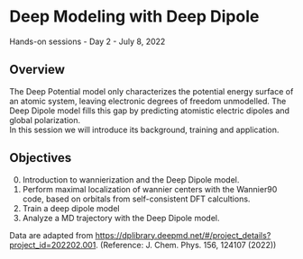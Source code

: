 # Deep Modeling with Deep Dipole
Hands-on sessions - Day 2 - July 8, 2022

## Overview
The Deep Potential model only characterizes the potential energy surface of an atomic system, leaving electronic degrees of freedom unmodelled. The Deep Dipole model fills this gap by predicting atomistic electric dipoles and global polarization.  
In this session we will introduce its background, training and application.

## Objectives
0. Introduction to wannierization and the Deep Dipole model.
1. Perform maximal localization of wannier centers with the Wannier90 code, based on orbitals from self-consistent DFT calcultions. 
2. Train a deep dipole model
3. Analyze a MD trajectory with the Deep Dipole model. 

Data are adapted from https://dplibrary.deepmd.net/#/project_details?project_id=202202.001. (Reference: J. Chem. Phys. 156, 124107 (2022))
